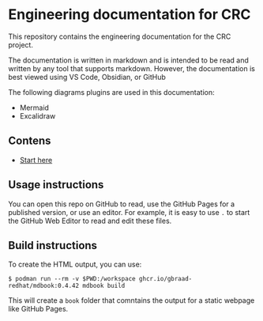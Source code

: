 Engineering documentation for CRC
=================================

This repository contains the engineering documentation for the CRC project.

The documentation is written in markdown and is intended to be read and written
by any tool that supports markdown. However, the documentation is best viewed
using VS Code, Obsidian, or GitHub

The following diagrams plugins are used in this documentation:
 - Mermaid
 - Excalidraw


## Contens

  - [Start here](./content/SUMMARY.md)


## Usage instructions
You can open this repo on GitHub to read, use the GitHub Pages for a published version, or use an editor.
For example, it is easy to use `.` to start the GitHub Web Editor to read and edit these files.


## Build instructions
To create the HTML output, you can use:

```
$ podman run --rm -v $PWD:/workspace ghcr.io/gbraad-redhat/mdbook:0.4.42 mdbook build
```

This will create a `book` folder that comntains the output for a static webpage like GitHub Pages.
